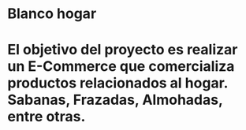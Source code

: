 # Blanco hogar

<h1> El objetivo del proyecto es realizar un E-Commerce que comercializa productos relacionados al hogar. Sabanas, Frazadas, Almohadas, entre otras. </h1>